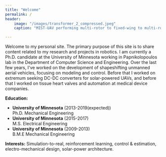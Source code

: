 ```yaml
---
title: "Welcome"
permalink: /
header:
    image: "/images/transformer_2_compressed.jpeg"
    caption: "MIST-UAV performing multi-rotor to fixed-wing to multi-rotor transformation"

---
```


Welcome to my personal site. The primary purpose of this site is to share content related to my research and projects in robotics. I am currently a Ph.D. candidate at the University of Minnesota working in Papnikolopoulos lab in the Department of Computer Science and Engineering. Over the last few years, I've worked on the development of shapeshifting unmanned aerial vehicles, focusing on modeling and control. Before that I worked on extremum seeking DC-DC converters for solar-powered UAVs, and before that I worked on tissue heart valves and automation at medical device companies. 

**Education:**
- **University of Minnesota** (2013-2019(expected))
<br />Ph.D. Mechanical Engineering
- **University of Minnesota** (2015-2017)
<br />M.S. Electrical Engineering
- **University of Minnesota** (2009-2013)
<br />B.M.E Mechanical Engineering

**Interests:** Simulation-to-real, reinforcement learning,  control & estimation, electro-mechanical design, solar-power architecture.


